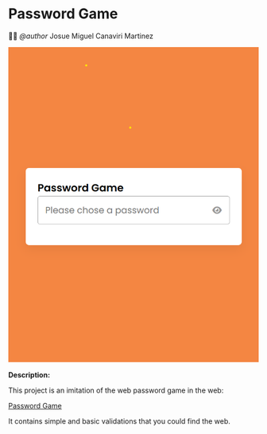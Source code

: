 # Password Game


🧑‍💻 _@author_ Josue Miguel Canaviri Martinez


![alt text](./src/assets/image.png)

**Description:**


This project is an imitation of the web password game in the web: 

[Password Game](https://neal.fun/password-game/)


It contains simple and basic validations that you could find the web.
